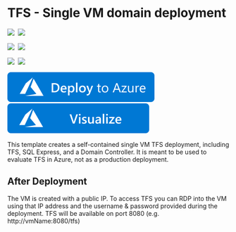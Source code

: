 # TFS - Single VM domain deployment

<IMG SRC="https://azurequickstartsservice.blob.core.windows.net/badges/tfs-basic-domain/PublicLastTestDate.svg" />&nbsp;
<IMG SRC="https://azurequickstartsservice.blob.core.windows.net/badges/tfs-basic-domain/PublicDeployment.svg" />&nbsp;

<IMG SRC="https://azurequickstartsservice.blob.core.windows.net/badges/tfs-basic-domain/FairfaxLastTestDate.svg" />&nbsp;
<IMG SRC="https://azurequickstartsservice.blob.core.windows.net/badges/tfs-basic-domain/FairfaxDeployment.svg" />&nbsp;

<IMG SRC="https://azurequickstartsservice.blob.core.windows.net/badges/tfs-basic-domain/BestPracticeResult.svg" />&nbsp;
<IMG SRC="https://azurequickstartsservice.blob.core.windows.net/badges/tfs-basic-domain/CredScanResult.svg" />&nbsp;

<a href="https://portal.azure.com/#create/Microsoft.Template/uri/https%3A%2F%2Fraw.githubusercontent.com%2FAzure%2Fazure-quickstart-templates%2Fmaster%2Ftfs-basic-domain%2Fazuredeploy.json" target="_blank">
    <img src="https://raw.githubusercontent.com/Azure/azure-quickstart-templates/master/1-CONTRIBUTION-GUIDE/images/deploytoazure.svg?sanitize=true"/> 
</a>
<a href="http://armviz.io/#/?load=https%3A%2F%2Fraw.githubusercontent.com%2FAzure%2Fazure-quickstart-templates%2Fmaster%2Ftfs-basic-domain%2Fazuredeploy.json" target="_blank">
    <img src="https://raw.githubusercontent.com/Azure/azure-quickstart-templates/master/1-CONTRIBUTION-GUIDE/images/visualizebutton.svg?sanitize=true"/> 
</a>

This template creates a self-contained single VM TFS deployment, including TFS, SQL Express, and a Domain Controller. It is meant to be used to evaluate TFS in Azure, not as a production deployment.

## After Deployment

The VM is created with a public IP. To access TFS you can RDP into the VM using that IP address and the username & password provided during the deployment. TFS will be available on port 8080 (e.g. http://vmName:8080/tfs)

